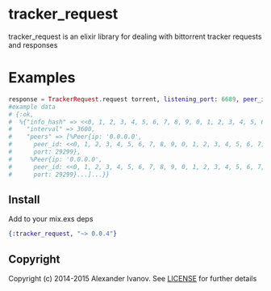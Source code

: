 tracker_request
==============

tracker_request is an elixir library for dealing with bittorrent tracker requests and responses

# Examples

```elixir
response = TrackerRequest.request torrent, listening_port: 6689, peer_id: generate_peer_id
#example data
# {:ok,
#  %{"info_hash" => <<0, 1, 2, 3, 4, 5, 6, 7, 8, 9, 0, 1, 2, 3, 4, 5, 6, 7, 8, 7>>,
#    "interval" => 3600,
#    "peers" => [%Peer{ip: '0.0.0.0',
#      peer_id: <<0, 1, 2, 3, 4, 5, 6, 7, 8, 9, 0, 1, 2, 3, 4, 5, 6, 7, 8, 7>>,
#      port: 29299},
#     %Peer{ip: '0.0.0.0',
#      peer_id: <<0, 1, 2, 3, 4, 5, 6, 7, 8, 9, 0, 1, 2, 3, 4, 5, 6, 7, 8, 7>>,
#      port: 29299}...]...}}
```

## Install

Add to your mix.exs deps

```elixir
{:tracker_request, "~> 0.0.4"}
```

## Copyright
Copyright (c) 2014-2015 Alexander Ivanov. See [LICENSE](LICENSE) for further details


